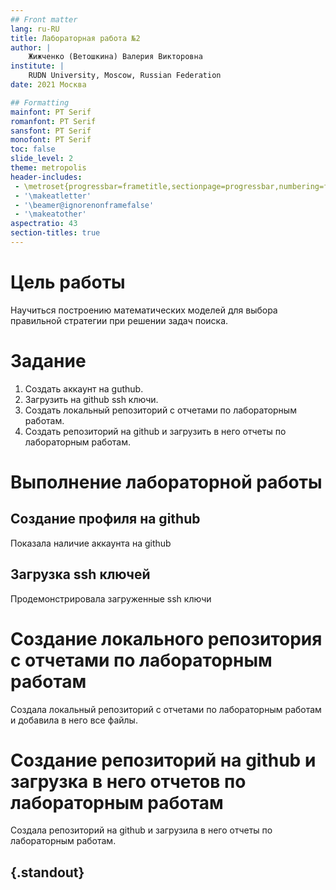 ```yaml
---
## Front matter
lang: ru-RU
title: Лабораторная работа №2
author: |
	Жижченко (Ветошкина) Валерия Викторовна
institute: |
	RUDN University, Moscow, Russian Federation
date: 2021 Москва

## Formatting
mainfont: PT Serif
romanfont: PT Serif
sansfont: PT Serif
monofont: PT Serif
toc: false
slide_level: 2
theme: metropolis
header-includes: 
 - \metroset{progressbar=frametitle,sectionpage=progressbar,numbering=fraction}
 - '\makeatletter'
 - '\beamer@ignorenonframefalse'
 - '\makeatother'
aspectratio: 43
section-titles: true
---
```


# Цель работы

Научиться построению математических моделей для
выбора правильной стратегии при решении задач поиска.

# Задание

1. Создать аккаунт на guthub.
2. Загрузить на github ssh ключи.
3. Создать локальный репозиторий с отчетами по лабораторным работам.
4. Создать репозиторий на github и загрузить в него отчеты по лабораторным работам.

# Выполнение лабораторной работы

## Создание профиля на github

Показала наличие аккаунта на github

## Загрузка ssh ключей

Продемонстрировала загруженные ssh ключи

# Создание локального репозитория с отчетами по лабораторным работам

Создала локальный репозиторий с отчетами по лабораторным работам и добавила в него все файлы.

# Создание репозиторий на github и загрузка в него отчетов по лабораторным работам

Создала репозиторий на github и загрузила в него отчеты по лабораторным работам.

## {.standout}
